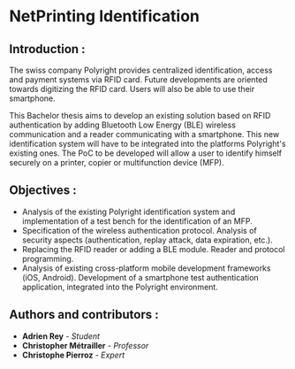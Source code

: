 # NetPrinting Identification

## Introduction :
The swiss company Polyright provides centralized identification, access and payment systems via RFID card. Future developments are oriented towards digitizing the RFID card. Users will also be able to use their smartphone. 

This Bachelor thesis aims to develop an existing solution based on RFID authentication by adding Bluetooth Low Energy (BLE) wireless communication and a reader communicating with a smartphone. This new identification system will have to be integrated into the platforms Polyright's existing ones. The PoC to be developed will allow a user to identify himself securely on a printer, copier or multifunction device (MFP).

## Objectives :
- Analysis of the existing Polyright identification system and implementation of a test bench for the identification of an MFP.
- Specification of the wireless authentication protocol. Analysis of security aspects (authentication, replay attack, data expiration, etc.).
- Replacing the RFID reader or adding a BLE module. Reader and protocol programming.
- Analysis of existing cross-platform mobile development frameworks (iOS, Android). Development of a smartphone test authentication application, integrated into the Polyright environment.

## Authors and contributors :
* **Adrien Rey** - *Student*
* **Christopher Métrailler** - *Professor*
* **Christophe Pierroz** - *Expert*
